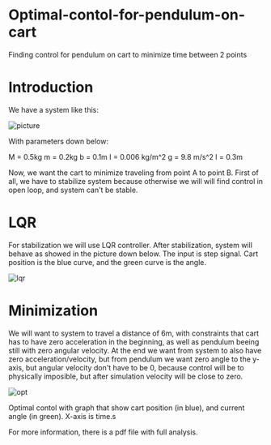 # Optimal-contol-for-pendulum-on-cart
Finding control for pendulum on cart to minimize time between 2 points

# Introduction

We have a system like this:

![picture](https://user-images.githubusercontent.com/70102890/169262470-d9fcb830-0186-44b1-9907-d71eeb859aa5.jpg)

With parameters down below:

M = 0.5kg
m = 0.2kg
b = 0.1m
I = 0.006 kg/m^2
g = 9.8 m/s^2
l = 0.3m

Now, we want the cart to minimize traveling from point A to point B. First of all, we have to stabilize system because otherwise we will will find control in open loop, and system can't be stable.

# LQR

For stabilization we will use LQR controller. After stabilization, system will behave as showed in the picture down below. The input is step signal.
Cart position is the blue curve, and the green curve is the angle.

![lqr](https://user-images.githubusercontent.com/70102890/169263920-257960d3-ca7a-4901-badf-17f0d0927c81.png)

# Minimization

We will want to system to travel a distance of 6m, with constraints that cart has to have zero acceleration in the beginning, as well as pendulum beeing still with zero angular velocity. At the end we want from system to also have zero acceleration/velocity, but from pendulum we want zero angle to the y-axis, but angular velocity don't have to be 0, because control will be to physically imposible, but after simulation velocity will be close to zero.

![opt](https://user-images.githubusercontent.com/70102890/169264990-62eb21a5-09ba-448e-a6ce-6148aca4972b.png)

Optimal contol with graph that show cart position (in blue), and current angle (in green). X-axis is time.s


For more information, there is a pdf file with full analysis.
